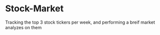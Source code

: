 # Stock-Market

Tracking the top 3 stock tickers per week, and performing a breif market analyzes on them 
